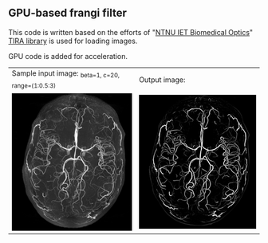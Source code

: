 ## GPU-based frangi filter

This code is written based on the efforts of "[NTNU IET Biomedical Optics](http://ntnu-bioopt.github.io/software/libfrangi.html)"
[TIRA library](https://github.com/STIM-Lab) is used for loading images.

GPU code is added for acceleration.

 
<table>
  <tr>
    <td>Sample input image:
   <sub> beta=1, c=20, range=(1:0.5:3) <sub></td>
     <td>Output image:</td>
  </tr>
  <tr>
    <td><img src = "brain.bmp" width=300></td>
    <td><img src = "result.bmp" width=300></td>
  </tr>
 </table>

